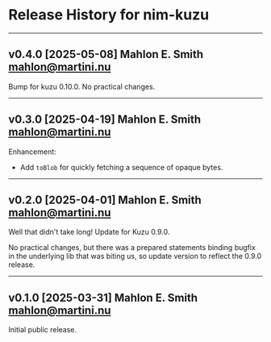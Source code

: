 # Release History for nim-kuzu

---
## v0.4.0 [2025-05-08] Mahlon E. Smith <mahlon@martini.nu>

Bump for kuzu 0.10.0.  No practical changes.


---
## v0.3.0 [2025-04-19] Mahlon E. Smith <mahlon@martini.nu>

Enhancement:

 - Add `toBlob` for quickly fetching a sequence of opaque bytes.


---
## v0.2.0 [2025-04-01] Mahlon E. Smith <mahlon@martini.nu>

Well that didn't take long!  Update for Kuzu 0.9.0.

No practical changes, but there was a prepared statements
binding bugfix in the underlying lib that was biting us,
so update version to reflect the 0.9.0 release.


---
## v0.1.0 [2025-03-31] Mahlon E. Smith <mahlon@martini.nu>

Initial public release.

